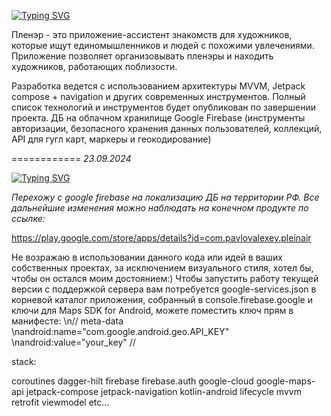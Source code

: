 <a href="https://git.io/typing-svg"><img src="https://readme-typing-svg.herokuapp.com?font=Fira+Code&size=22&duration=4000&pause=400&width=435&lines=PLAIN+AIR" alt="Typing SVG" /></a>

Пленэр - это приложение-ассистент знакомств для художников, которые ищут единомышленников и людей с похожими увлечениями. Приложение позволяет организовывать пленэры и находить художников, работающих поблизости.

Разработка ведется с использованием архитектуры MVVM, Jetpack compose + navigation и других современных инструментов. Полный список технологий и инструментов будет опубликован по завершении проекта. 
ДБ на облачном хранилище Google Firebase (инструменты авторизации, безопасного хранения данных пользователей, коллекций, API для гугл карт, маркеры и геокодирование)

============
*23.09.2024* 

<a href="https://git.io/typing-svg"><img src="https://readme-typing-svg.herokuapp.com?font=Fira+Code&size=16&pause=400&width=435&lines=%D0%9E%D1%81%D1%82%D0%B0%D0%BD%D0%B0%D0%B2%D0%BB%D0%B8%D0%B2%D0%B0%D1%8E+%D0%BF%D1%83%D0%B1%D0%BB%D0%B8%D0%BA%D0%B0%D1%86%D0%B8%D1%8E+%D0%BE%D1%82%D0%BA%D1%80%D1%8B%D1%82%D0%BE%D0%B9+%D0%B2%D0%B5%D1%80%D1%81%D0%B8%D0%B8+%D0%BA%D0%BE%D0%B4%D0%B0+%D0%BF%D0%B5%D1%80%D0%B5%D0%B4+%D0%BF%D0%B5%D1%80%D0%B5%D1%85%D0%BE%D0%B4%D0%BE%D0%BC+%D1%81+firebase+google+%D0%BD%D0%B0+%D0%BB%D0%BE%D0%BA%D0%B0%D0%BB%D0%B8%D0%B7%D0%B0%D1%86%D0%B8%D1%8E+%D0%94%D0%91+%D0%BD%D0%B0+%D1%82%D0%B5%D1%80%D1%80%D0%B8%D1%82%D0%BE%D1%80%D0%B8%D0%B8+%D0%A0%D0%A4" alt="Typing SVG" /></a>

*Перехожу с google firebase на локализацию ДБ на территории РФ. Все дальнейшие изменения можно наблюдать на конечном продукте по ссылке:*

https://play.google.com/store/apps/details?id=com.pavlovalexey.pleinair

Не возражаю в использовании данного кода или идей в ваших собственных проектах, за исключением визуального стиля, хотел бы, чтобы он остался моим достоянием:)
Чтобы запустить работу текущей версии с поддержкой сервера вам потребуется google-services.json в корневой каталог приложения, собранный в console.firebase.google и ключи для Maps SDK for Android, можете поместить ключ прям в манифесте:
\n// meta-data
\nandroid:name="com.google.android.geo.API_KEY"
\nandroid:value="your_key" //

stack:

coroutines
dagger-hilt
firebase
firebase.auth
google-cloud
google-maps-api
jetpack-compose
jetpack-navigation
kotlin-android
lifecycle
mvvm
retrofit
viewmodel
etc...

